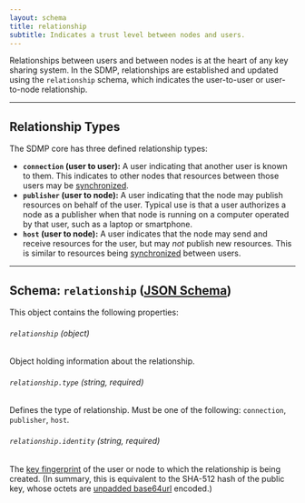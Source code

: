 ```yaml
---
layout: schema
title: relationship
subtitle: Indicates a trust level between nodes and users.
---
```



Relationships between users and between nodes is at the heart of any key
sharing system. In the SDMP, relationships are established and updated
using the `relationship` schema, which indicates the user-to-user or
user-to-node relationship.

---

## Relationship Types

The SDMP core has three defined relationship types:

* **`connection` (user to user):** A user indicating that another user is known to them. This
	indicates to other nodes that resources between those users may be [synchronized](/synchronize/).
* **`publisher` (user to node):** A user indicating that the node may publish resources on
	behalf of the user. Typical use is that a user authorizes a node as a publisher when
	that node is running on a computer operated by that user, such as a laptop or smartphone.
* **`host` (user to node):** A user indicates that the node may send and receive resources
	for the user, but may *not* publish new resources. This is similar to resources being
	[synchronized](/synchronize/) between users.

---

## Schema: `relationship` ([JSON Schema](https://github.com/sdmp/sdmp-schema/blob/master/schemas/relationship.json))

This object contains the following properties:

###### `relationship` *(object)*

Object holding information about the relationship.

###### `relationship.type` *(string, required)*

Defines the type of relationship. Must be one of the following: `connection`, `publisher`, `host`.

###### `relationship.identity` *(string, required)*

The [key fingerprint](/cryptography/#key-fingerprint) of the user or node to
which the relationship is being created. (In summary, this is equivalent to
the SHA-512 hash of the public key, whose octets are
[unpadded base64url][base64] encoded.)


[base64]: https://tools.ietf.org/html/rfc4648#section-5
